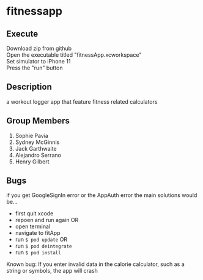 # fitnessapp


## Execute
Download zip from github  
Open the executable titled "fitnessApp.xcworkspace"  
Set simulator to iPhone 11  
Press the "run" button  


## Description
a workout logger app that feature fitness related calculators

## Group Members
1. Sophie Pavia
2. Sydney McGinnis
3. Jack Garthwaite
4. Alejandro Serrano
5. Henry Gilbert

## Bugs
if you get GoogleSignIn error or the AppAuth error the main solutions would be...
  - first quit xcode 
  - repoen and run again
OR
  - open terminal
  - navigate to fitApp
  - run `$ pod update`
  OR
  - run `$ pod deintegrate`
  - run `$ pod install`

Known bug: If you enter invalid data in the calorie calculator, such as a string or symbols, the app will crash


